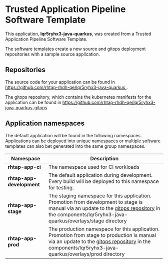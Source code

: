 # Trusted Application Pipeline Software Template

This application, **lqr5ryhx3-java-quarkus**, was created from a Trusted Application Pipeline Software Template.

The software templates create a new source and gitops deployment repositories with a sample source application. 

## Repositories

The source code for your application can be found in [https://github.com/rhtap-rhdh-qe/lqr5ryhx3-java-quarkus ](https://github.com/rhtap-rhdh-qe/lqr5ryhx3-java-quarkus ).
 
The gitops repository, which contains the kubernetes manifests for the application can be found in 
[https://github.com/rhtap-rhdh-qe/lqr5ryhx3-java-quarkus-gitops ](https://github.com/rhtap-rhdh-qe/lqr5ryhx3-java-quarkus-gitops ) 

## Application namespaces 

The default application will be found in the following namespaces. Applications can be deployed into unique namespaces or multiple software templates can also bet generated into the same group namespaces.  

|  Namespace   |  Description   |  
| -------- | -------- |
| **rhtap-app-ci** | The namespace used for CI workloads |
| **rhtap-app-development** | The default application during development. Every build will be deployed to this namespace for testing. |
| **rhtap-app-stage** | The staging namespace for this application. Promotion from development to stage is manual via an update to the [gitops repository](https://github.com/rhtap-rhdh-qe/lqr5ryhx3-java-quarkus-gitops ) in the components/lqr5ryhx3-java-quarkus/overlays/stage directory |
| **rhtap-app-prod** | The production namespace for this application. Promotion from stage to production is manual via an update to the [gitops repository](https://github.com/rhtap-rhdh-qe/lqr5ryhx3-java-quarkus-gitops ) in the components/lqr5ryhx3-java-quarkus/overlays/prod directory |